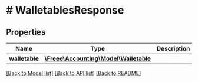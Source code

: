 # # WalletablesResponse

## Properties

Name | Type | Description | Notes
------------ | ------------- | ------------- | -------------
**walletable** | [**\Freee\Accounting\Model\Walletable**](Walletable.md) |  | 

[[Back to Model list]](../../README.md#documentation-for-models) [[Back to API list]](../../README.md#documentation-for-api-endpoints) [[Back to README]](../../README.md)


